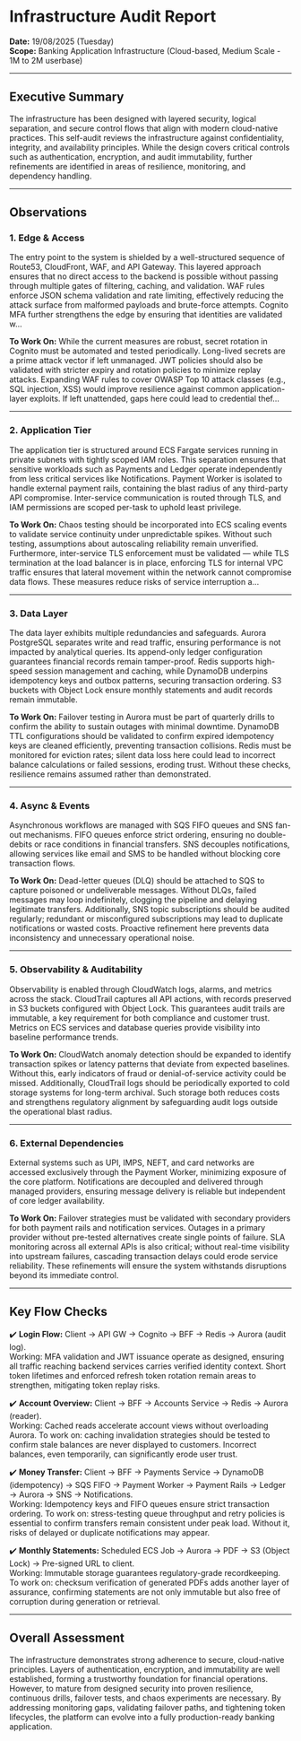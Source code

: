 # Infrastructure Audit Report  
**Date:** 19/08/2025 (Tuesday)  
**Scope:** Banking Application Infrastructure (Cloud-based, Medium Scale - 1M to 2M userbase)  

---

## Executive Summary  
The infrastructure has been designed with layered security, logical separation, and secure control flows that align with modern cloud-native practices. This self-audit reviews the infrastructure against confidentiality, integrity, and availability principles. While the design covers critical controls such as authentication, encryption, and audit immutability, further refinements are identified in areas of resilience, monitoring, and dependency handling.  

---

## Observations  

### 1. Edge & Access  
The entry point to the system is shielded by a well-structured sequence of Route53, CloudFront, WAF, and API Gateway. This layered approach ensures that no direct access to the backend is possible without passing through multiple gates of filtering, caching, and validation. WAF rules enforce JSON schema validation and rate limiting, effectively reducing the attack surface from malformed payloads and brute-force attempts. Cognito MFA further strengthens the edge by ensuring that identities are validated w...

**To Work On:** While the current measures are robust, secret rotation in Cognito must be automated and tested periodically. Long-lived secrets are a prime attack vector if left unmanaged. JWT policies should also be validated with stricter expiry and rotation policies to minimize replay attacks. Expanding WAF rules to cover OWASP Top 10 attack classes (e.g., SQL injection, XSS) would improve resilience against common application-layer exploits. If left unattended, gaps here could lead to credential thef...

---

### 2. Application Tier  
The application tier is structured around ECS Fargate services running in private subnets with tightly scoped IAM roles. This separation ensures that sensitive workloads such as Payments and Ledger operate independently from less critical services like Notifications. Payment Worker is isolated to handle external payment rails, containing the blast radius of any third-party API compromise. Inter-service communication is routed through TLS, and IAM permissions are scoped per-task to uphold least privilege.  

**To Work On:** Chaos testing should be incorporated into ECS scaling events to validate service continuity under unpredictable spikes. Without such testing, assumptions about autoscaling reliability remain unverified. Furthermore, inter-service TLS enforcement must be validated — while TLS termination at the load balancer is in place, enforcing TLS for internal VPC traffic ensures that lateral movement within the network cannot compromise data flows. These measures reduce risks of service interruption a...

---

### 3. Data Layer  
The data layer exhibits multiple redundancies and safeguards. Aurora PostgreSQL separates write and read traffic, ensuring performance is not impacted by analytical queries. Its append-only ledger configuration guarantees financial records remain tamper-proof. Redis supports high-speed session management and caching, while DynamoDB underpins idempotency keys and outbox patterns, securing transaction ordering. S3 buckets with Object Lock ensure monthly statements and audit records remain immutable.  

**To Work On:** Failover testing in Aurora must be part of quarterly drills to confirm the ability to sustain outages with minimal downtime. DynamoDB TTL configurations should be validated to confirm expired idempotency keys are cleaned efficiently, preventing transaction collisions. Redis must be monitored for eviction rates; silent data loss here could lead to incorrect balance calculations or failed sessions, eroding trust. Without these checks, resilience remains assumed rather than demonstrated.  

---

### 4. Async & Events  
Asynchronous workflows are managed with SQS FIFO queues and SNS fan-out mechanisms. FIFO queues enforce strict ordering, ensuring no double-debits or race conditions in financial transfers. SNS decouples notifications, allowing services like email and SMS to be handled without blocking core transaction flows.  

**To Work On:** Dead-letter queues (DLQ) should be attached to SQS to capture poisoned or undeliverable messages. Without DLQs, failed messages may loop indefinitely, clogging the pipeline and delaying legitimate transfers. Additionally, SNS topic subscriptions should be audited regularly; redundant or misconfigured subscriptions may lead to duplicate notifications or wasted costs. Proactive refinement here prevents data inconsistency and unnecessary operational noise.  

---

### 5. Observability & Auditability  
Observability is enabled through CloudWatch logs, alarms, and metrics across the stack. CloudTrail captures all API actions, with records preserved in S3 buckets configured with Object Lock. This guarantees audit trails are immutable, a key requirement for both compliance and customer trust. Metrics on ECS services and database queries provide visibility into baseline performance trends.  

**To Work On:** CloudWatch anomaly detection should be expanded to identify transaction spikes or latency patterns that deviate from expected baselines. Without this, early indicators of fraud or denial-of-service activity could be missed. Additionally, CloudTrail logs should be periodically exported to cold storage systems for long-term archival. Such storage both reduces costs and strengthens regulatory alignment by safeguarding audit logs outside the operational blast radius.  

---

### 6. External Dependencies  
External systems such as UPI, IMPS, NEFT, and card networks are accessed exclusively through the Payment Worker, minimizing exposure of the core platform. Notifications are decoupled and delivered through managed providers, ensuring message delivery is reliable but independent of core ledger availability.  

**To Work On:** Failover strategies must be validated with secondary providers for both payment rails and notification services. Outages in a primary provider without pre-tested alternatives create single points of failure. SLA monitoring across all external APIs is also critical; without real-time visibility into upstream failures, cascading transaction delays could erode service reliability. These refinements will ensure the system withstands disruptions beyond its immediate control.  

---

## Key Flow Checks  

✔️ **Login Flow:** Client → API GW → Cognito → BFF → Redis → Aurora (audit log).  
Working: MFA validation and JWT issuance operate as designed, ensuring all traffic reaching backend services carries verified identity context. Short token lifetimes and enforced refresh token rotation remain areas to strengthen, mitigating token replay risks.  

✔️ **Account Overview:** Client → BFF → Accounts Service → Redis → Aurora (reader).  
Working: Cached reads accelerate account views without overloading Aurora. To work on: caching invalidation strategies should be tested to confirm stale balances are never displayed to customers. Incorrect balances, even temporarily, can significantly erode user trust.  

✔️ **Money Transfer:** Client → BFF → Payments Service → DynamoDB (idempotency) → SQS FIFO → Payment Worker → Payment Rails → Ledger → Aurora → SNS → Notifications.  
Working: Idempotency keys and FIFO queues ensure strict transaction ordering. To work on: stress-testing queue throughput and retry policies is essential to confirm transfers remain consistent under peak load. Without it, risks of delayed or duplicate notifications may appear.  

✔️ **Monthly Statements:** Scheduled ECS Job → Aurora → PDF → S3 (Object Lock) → Pre-signed URL to client.  
Working: Immutable storage guarantees regulatory-grade recordkeeping. To work on: checksum verification of generated PDFs adds another layer of assurance, confirming statements are not only immutable but also free of corruption during generation or retrieval.  

---

## Overall Assessment  
The infrastructure demonstrates strong adherence to secure, cloud-native principles. Layers of authentication, encryption, and immutability are well established, forming a trustworthy foundation for financial operations. However, to mature from designed security into proven resilience, continuous drills, failover tests, and chaos experiments are necessary. By addressing monitoring gaps, validating failover paths, and tightening token lifecycles, the platform can evolve into a fully production-ready banking application.

